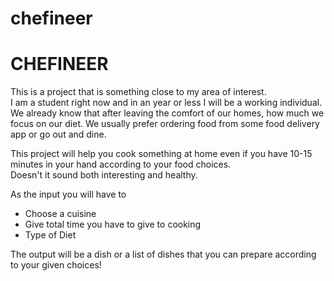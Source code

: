 # chefineer
<h1> CHEFINEER </h1>
<p>This is a project that is something close to my area of interest. <br> I am a student right now and in an year or less I will be a working individual.
We already know that after leaving the comfort of our homes, how much we focus on our diet. We usually prefer ordering food from some food delivery
app or go out and dine. </p>
<p>This project will help you cook something at home even if you have 10-15 minutes in your hand according to your food choices. <br>
Doesn't it sound both interesting and healthy.</p>
<p>As the input you will have to <ul><li>
 Choose a cuisine 
</li>
<li>Give total time you have to give to cooking</li>
<li>Type of Diet</li>
</ul></p>
<p>The output will be a dish or a list of dishes that you can prepare according to your given choices!</p>
